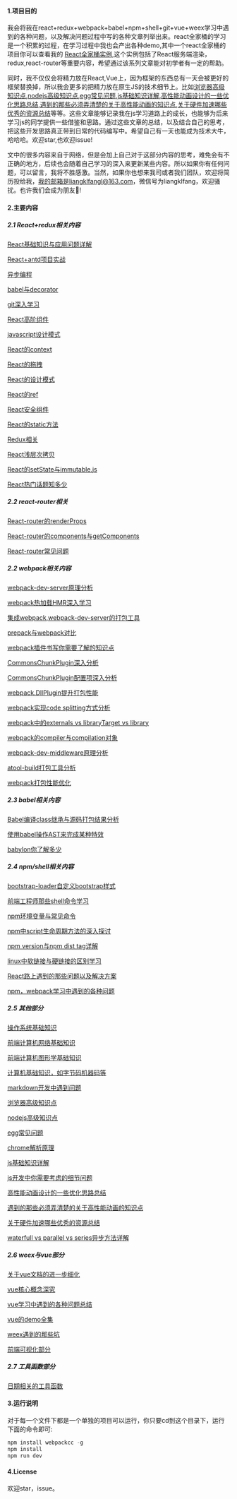 #### 1.项目目的
我会将我在react+redux+webpack+babel+npm+shell+git+vue+weex学习中遇到的各种问题，以及解决问题过程中写的各种文章列举出来。react全家桶的学习是一个积累的过程，在学习过程中我也会产出各种demo,其中一个react全家桶的项目你可以查看我的
[React全家桶实例](https://github.com/liangklfangl/react-universal-bucket),这个实例包括了React服务端渲染，redux,react-router等重要内容，希望通过该系列文章能对初学者有一定的帮助。

同时，我不仅仅会将精力放在React,Vue上，因为框架的东西总有一天会被更好的框架替换掉，所以我会更多的把精力放在原生JS的技术细节上。比如[浏览器高级知识点](https://github.com/liangklfangl/react-article-bucket/blob/master/others/nodejs-QA/browser-QA.md),[nodejs高级知识点](https://github.com/liangklfangl/react-article-bucket/blob/master/others/nodejs-QA/node-QA.md),[egg常见问题](https://github.com/liangklfangl/react-article-bucket/blob/master/others/nodejs-QA/egg-QA.md),[js基础知识详解](./js-native/foundamental-QA.md),[高性能动画设计的一些优化思路总结](http://blog.csdn.net/liangklfang/article/details/51730556),[遇到的那些必须弄清楚的关于高性能动画的知识点](http://blog.csdn.net/liangklfang/article/details/51773257),[关于硬件加速哪些优秀的资源总结](http://blog.csdn.net/liangklfang/article/details/52074738)等等。这些文章能够记录我在js学习道路上的成长，也能够为后来学习js的同学提供一些借鉴和思路。通过这些文章的总结，以及结合自己的思考，把这些开发思路真正带到日常的代码编写中。希望自己有一天也能成为技术大牛，哈哈哈。欢迎star,也欢迎issue!

文中的很多内容来自于网络，但是会加上自己对于这部分内容的思考，难免会有不正确的地方，后续也会随着自己学习的深入来更新某些内容。所以如果你有任何问题，可以留言，我将不胜感激。当然，如果你也想来我司或者我们团队，欢迎将简历投给我，我的邮箱是liangklfangl@163.com，微信号为liangklfang，欢迎骚扰。也许我们会成为朋友👭!


#### 2.主要内容

##### 2.1 React+redux相关内容

[React基础知识与应用问题详解](./react/readme.md)

[React+antd项目实战](./antd/warning.md)

[异步编程](./async-programing/readme.md)

[babel与decorator](./babel/decorator/readme.md)

[git深入学习](./git/readme.md)

[React高阶组件](./high-order-component/index.md)

[javascript设计模式](./javascript-pattern/readme.md)

[React的context](./react-context/README.md)

[React的拖拽](./react-dnd/)

[React的设计模式](./react-pattern/index.md)

[React的ref](./react-ref/index.md)

[React安全组件](./react-safe-component/README.md)

[React的static方法](./react-static/index.md)

[Redux相关](./redux/source/README.md)

[React浅层次拷贝](./react-copy/readme.md)

[React的setState与immutable.js](./react-copy/readme.md)

[React热门话题知多少](./others/react-QA/readme.md)

##### 2.2 react-router相关

[React-router的renderProps](./react-router/renderProps.md)

[React-router的components与getComponents](./react-router/router-components/readme.md)

[React-router常见问题](./react-router/practice.md)

##### 2.2 webpack相关内容

[webpack-dev-server原理分析](https://github.com/liangklfangl/webpack-dev-server)

[webpack热加载HMR深入学习](https://github.com/liangklfangl/webpack-hmr)

[集成webpack,webpack-dev-server的打包工具](https://github.com/liangklfangl/wcf)

[prepack与webpack对比](https://github.com/liangklfangl/prepack-vs-webpack)

[webpack插件书写你需要了解的知识点](https://github.com/liangklfangl/webpack-common-sense)

[CommonsChunkPlugin深入分析](https://github.com/liangklfangl/commonchunkplugin-source-code)

[CommonsChunkPlugin配置项深入分析](https://github.com/liangklfangl/commonsChunkPlugin_Config)

[webpack.DllPlugin提升打包性能](https://github.com/liangklfangl/webpackDll)

[webpack实现code splitting方式分析](https://github.com/liangklfangl/webpack-code-splitting)

[webpack中的externals vs libraryTarget vs library](https://github.com/liangklfangl/webpack-external-library)

[webpack的compiler与compilation对象](https://github.com/liangklfangl/webpack-compiler-and-compilation)

[webpack-dev-middleware原理分析](https://github.com/liangklfang/webpack-dev-middleware)

[atool-build打包工具分析](https://github.com/liangklfangl/atool-build-source)

[webpack打包性能优化](./webpack/optimize.md)

##### 2.3 babel相关内容

[Babel编译class继承与源码打包结果分析](https://github.com/liangklfangl/babel-compiler-extends)

[使用babel操作AST来完成某种特效](https://github.com/liangklfangl/astexample)

[babylon你了解多少](https://github.com/liangklfangl/babylon)


##### 2.4 npm/shell相关内容

[bootstrap-loader自定义bootstrap样式](https://github.com/liangklfangl/bootstrap-loader-demo)

[前端工程师那些shell命令学习](https://github.com/liangklfangl/shellGlobStar)

[npm环境变量与常见命令](https://github.com/liangklfangl/npm-command)

[npm中script生命周期方法的深入探讨](https://github.com/liangklfangl/devPlusDependencies)

[npm version与npm dist tag详解](https://github.com/liangklfangl/npm-dist-tag)

[linux中软链接与硬链接的区别学习](https://github.com/liangklfangl/shellGlobStar/blob/master/src/others/link-hard-soft.md)

[React路上遇到的那些问题以及解决方案](http://blog.csdn.net/liangklfang/article/details/53694994)

[npm，webpack学习中遇到的各种问题](http://blog.csdn.net/liangklfang/article/details/53229237)


##### 2.5 其他部分
[操作系统基础知识](./computer-QA/network-QA.md)

[前端计算机网络基础知识](./computer-QA/os-QA.md)

[前端计算机图形学基础知识](./chrome-core/webCore/chrome-compositor.md)

[计算机基础知识，如字节码机器码等](./computer-QA/other-QA.md)

[markdown开发中遇到问题](./others/markdown-QA/readme.md)

[浏览器高级知识点](https://github.com/liangklfangl/react-article-bucket/blob/master/others/nodejs-QA/browser-QA.md)

[nodejs高级知识点](https://github.com/liangklfangl/react-article-bucket/blob/master/others/nodejs-QA/node-QA.md)

[egg常见问题](https://github.com/liangklfangl/react-article-bucket/blob/master/others/nodejs-QA/egg-QA.md)

[chrome解析原理](https://github.com/liangklfangl/react-article-bucket/blob/master/chrome-core/webCore/webkit-render-process.md)

[js基础知识详解](./js-native/foundamental-QA.md)

[js开发中你需要考虑的细节问题](./js-native/developer-tips.md)

[高性能动画设计的一些优化思路总结](http://blog.csdn.net/liangklfang/article/details/51730556)

[遇到的那些必须弄清楚的关于高性能动画的知识点](http://blog.csdn.net/liangklfang/article/details/51773257)

[关于硬件加速哪些优秀的资源总结](http://blog.csdn.net/liangklfang/article/details/52074738)

[waterfull vs parallel vs series异步方法详解](./async-programing/async-js/readme.md)

##### 2.6 weex与vue部分

[关于vue文档的进一步细化](./vue/basic.md)

[vue核心概念深究](./vue/inner-core-concept.md)

[vue学习中遇到的各种问题总结](./vue/experience-usage.md)

[vue的demo全集](https://github.com/liangklfangl/Vue-Demo)

[weex遇到的那些坑](./weex/error.md)

[前端可视化部分](./visualize/readme.md)

##### 2.7 工具函数部分

[日期相关的工具函数](./utils/date/readme.md)



#### 3.运行说明
对于每一个文件下都是一个单独的项目可以运行，你只要cd到这个目录下，运行下面的命令即可:

```js
npm install webpackcc -g
npm install 
npm run dev
```

#### 4.License
欢迎star，issue。
